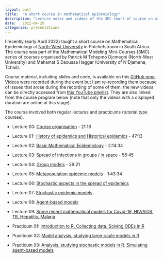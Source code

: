 ```yaml
---
layout: post
title:  "A short course in mathematical epidemiology"
description: "Lecture notes and videos of the 3MC short of course on mathematical epidemiology taught by Julien Arino at NWU, South Africa, in April 2022"
date:   2022-04-29
categories: presentations
---
```


I recently (early April 2022) taught a short course on Mathematical Epidemiology at [North-West University](https://www.nwu.ac.za/) in Potchefstroom in South Africa. The course was part of the Mathematical Modeling Mini-Courses (3MC) series of courses organised by Patrick M Tchepmo Djomegni (North-West University) and Mahamat S Daoussa Haggar (University of N'Djamena, Tchad).

Course material, including slides and code, is available on this [GitHub repo](https://julien-arino.github.io/3MC-course-epidemiological-modelling/). Videos were recorded during the event but I am re-recording them because of issues that arose during the recording of some of them; the new videos can be directly accessed from [this YouTube playlist](https://youtube.com/playlist?list=PLfRaznSpWo2sHwiQ04IT5STYdwarcMtRA). They are also linked from the course program below (note that only the videos with a displayed duration are online at this stage).

The course involved both regular lectures and practicums (tutorial type courses).

- Lecture 00: [Course organisation](https://youtu.be/MYBSTv1dWRA) - 21:16
- Lecture 01: [History of epidemics and Historical epidemics](https://youtu.be/StIRQIT0WSo) - 47:13
- Lecture 02: [Basic Mathematical Epidemiology](https://youtu.be/tMHwnrN3dXk) - 2:14:34
- Lecture 03: [Spread of infections in groups / in space](https://youtu.be/Jz317w81oZY) - 56:45
- Lecture 04: [Group models](https://youtu.be/j63HwBbapHE) - 29:21
- Lecture 05: [Metapopulation epidemic models](https://youtu.be/wk64L-ZEOUM) - 1:43:34
- Lecture 06: [Stochastic aspects in the spread of epidemics]()
- Lecture 07: [Stochastic epidemic models]()
- Lecture 08: [Agent-based models]()
- Lecture 09: [Some recent mathematical models for Covid-19, HIV/AIDS, TB, Hepatitis, Malaria]()

- Practicum 01: [Introduction to R. Collecting data. Solving ODEs in R]()
- Practicum 02: [Model analysis, studying large-scale models in R]()
- Practicum 03: [Analysis, studying stochastic models in R. Simulating agent-based models]()
